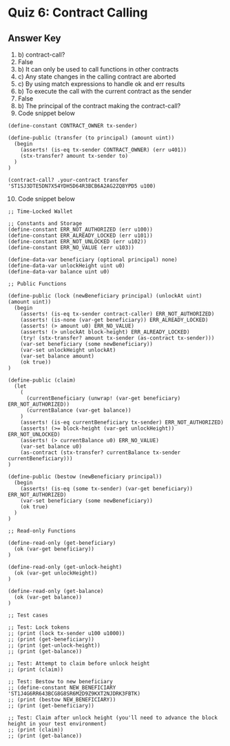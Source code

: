 # Quiz 6: Contract Calling

## Answer Key

1. b) contract-call?
2. False
3. b) It can only be used to call functions in other contracts
4. c) Any state changes in the calling contract are aborted
5. c) By using match expressions to handle ok and err results
6. b) To execute the call with the current contract as the sender
7. False
8. b) The principal of the contract making the contract-call?
9. Code snippet below

```clarity
(define-constant CONTRACT_OWNER tx-sender)

(define-public (transfer (to principal) (amount uint))
  (begin
    (asserts! (is-eq tx-sender CONTRACT_OWNER) (err u401))
    (stx-transfer? amount tx-sender to)
  )
)

(contract-call? .your-contract transfer 'ST1SJ3DTE5DN7X54YDH5D64R3BCB6A2AG2ZQ8YPD5 u100)
```

10. Code snippet below

```clarity
;; Time-Locked Wallet

;; Constants and Storage
(define-constant ERR_NOT_AUTHORIZED (err u100))
(define-constant ERR_ALREADY_LOCKED (err u101))
(define-constant ERR_NOT_UNLOCKED (err u102))
(define-constant ERR_NO_VALUE (err u103))

(define-data-var beneficiary (optional principal) none)
(define-data-var unlockHeight uint u0)
(define-data-var balance uint u0)

;; Public Functions

(define-public (lock (newBeneficiary principal) (unlockAt uint) (amount uint))
  (begin
    (asserts! (is-eq tx-sender contract-caller) ERR_NOT_AUTHORIZED)
    (asserts! (is-none (var-get beneficiary)) ERR_ALREADY_LOCKED)
    (asserts! (> amount u0) ERR_NO_VALUE)
    (asserts! (> unlockAt block-height) ERR_ALREADY_LOCKED)
    (try! (stx-transfer? amount tx-sender (as-contract tx-sender)))
    (var-set beneficiary (some newBeneficiary))
    (var-set unlockHeight unlockAt)
    (var-set balance amount)
    (ok true))
)

(define-public (claim)
  (let
    (
      (currentBeneficiary (unwrap! (var-get beneficiary) ERR_NOT_AUTHORIZED))
      (currentBalance (var-get balance))
    )
    (asserts! (is-eq currentBeneficiary tx-sender) ERR_NOT_AUTHORIZED)
    (asserts! (>= block-height (var-get unlockHeight)) ERR_NOT_UNLOCKED)
    (asserts! (> currentBalance u0) ERR_NO_VALUE)
    (var-set balance u0)
    (as-contract (stx-transfer? currentBalance tx-sender currentBeneficiary)))
)

(define-public (bestow (newBeneficiary principal))
  (begin
    (asserts! (is-eq (some tx-sender) (var-get beneficiary)) ERR_NOT_AUTHORIZED)
    (var-set beneficiary (some newBeneficiary))
    (ok true)
  )
)

;; Read-only Functions

(define-read-only (get-beneficiary)
  (ok (var-get beneficiary))
)

(define-read-only (get-unlock-height)
  (ok (var-get unlockHeight))
)

(define-read-only (get-balance)
  (ok (var-get balance))
)

;; Test cases

;; Test: Lock tokens
;; (print (lock tx-sender u100 u1000))
;; (print (get-beneficiary))
;; (print (get-unlock-height))
;; (print (get-balance))

;; Test: Attempt to claim before unlock height
;; (print (claim))

;; Test: Bestow to new beneficiary
;; (define-constant NEW_BENEFICIARY 'ST1J4G6RR643BCG8G8SR6M2D9Z9KXT2NJDRK3FBTK)
;; (print (bestow NEW_BENEFICIARY))
;; (print (get-beneficiary))

;; Test: Claim after unlock height (you'll need to advance the block height in your test environment)
;; (print (claim))
;; (print (get-balance))
```
